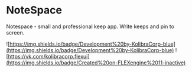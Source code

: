 # NoteSpace
Notespace - small and professional keep app. Write keeps and pin to screen.

![https://img.shields.io/badge/Development%20by-KolibraCorp-blue](https://img.shields.io/badge/Development%20by-KolibraCorp-blue)                               ![https://vk.com/kolibracorp.flexui](https://img.shields.io/badge/Created%20on-FLEXengine%2011-inactive)
